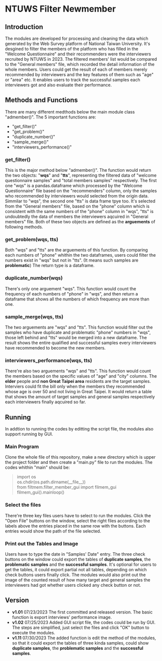 # NTUWS Filter Newmember
## Introduction
The modules are developed for processing and cleaning the data which generated by the Web Survey platform of National Taiwan University. It's desgined to filter the members of the platform who has filled in the "Welcome Questionnaire" and their recommenders were the interviewers recruited by NTUWS in 2023. The filtered members' list would be compared to the "General members" file, which recorded the detail information of the whole members. 
Users could get the result of each of members merely recommended by interviewers and the key features of them such as "age" or "area" etc. It enables users to track the successful samples each interviewers got and also evaluate their performance.

## Methods and Functions
There are many different medthods below the main module class "admember()". The 5 important functions are: 
* "get_filter()"
* "get_problem()"
* "duplicate_number()"
* "sample_merge()"
* "interviewers_performance()"
### get_filter()
This is the major method below "admember()". The function would return the two objects: "**wqs**" and "**tts**", representing the filtered data of "welcome questionnaire samples" and "total members samples" respectively. The first one "wqs" is a pandas.dataframe which processed by the "Welcome Questionnaire" file based on the "recommenders" column, only the samples who recommended by interviewers would selected from the origin data. Simmilar to "wqs", the second one "tts" is data frame tpye too. It's selected from the "General members" file, based on the "phone" column which is consistent with the same numbers of the "phone" column in "wqs", "tts" is undoubtedly the data of members the interviewers aqcuired in "General members" file.
Both of these two objects are defined as the **arguements** of following methods.
### get_problem(wqs, tts)
Both "wqs" and "tts" are the arguements of this function. By comparing each numbers of "phone" whithin the two dataframes, users could filter the numbers exist in "wqs" but not in "tts". (It means such samples are **problematic**) The return type is a dataframe.
### duplicate_number(wqs)
There's only one arguement "wqs". This function would count the frequency of each numbers of "phone" in "wqs", and then return a dataframe that shows all the numbers of which frequency are more than one. 
### sample_merge(wqs, tts)
The two arguements are "wqs" and "tts". This function would filter out the samples who have duplicate and problematic "phone" numbers in "wqs", those left behind and "tts" would be merged into a new dataframe. The result shows the entire qualified and successful samples every interviewers have recommended to become the new members.
### interviewers_performance(wqs, tts)
There're also two arguements "wqs" and "tts". This function would count the members based on the specific values of "age" and "city" columns. The **elder** people and **non Great Taipei area** residents are the target samples. Interviers could fit the bill only when the members they recommended whose age is over 50 and not living in Great Taipei. It would return a table that shows the amount of target samples and general samples respectively each interviewers finally aqcuired so far.
## Running
In addtion to running the codes by editting the script file, the modules also support running by GUI. 
### Main Program
Clone the whole file of this repository, make a new directory which is upper the project folder and then create a "main\.py" file to run the modules. The codes whithin "main" should be:
>import os  
>os.chdir(os.path.dirname(\_\_file\_\_))    
>from filtmem.filter_member_gui import filmem_gui   
>filmem_gui().mainloop()    
### Select the files
There're three key files users have to select to run the modules. Click the "Open File" buttons on the window, select the right files according to the labels above the entries placed in the same row with the buttons. Each entries would show the path of the file selected.
### Print out the Tables and Image
Users have to type the date in "Samples' Date" entry. The three check buttons on the window could export the tables of **duplicate samples**, the **problematic samples** and the **successful samples**. It's optional for users to get the tables, it could export partial not all tables, depending on which check buttons users finally click. The modules would also print out the image of the counted result of how many target and general samples the interviewers had got whether users clicked any check button or not.
## Version
* **v1.01** 07/23/2023
The first committed and released version. The basic function is export interviews' performance image.
* **v1.02** 07/25/2023
Added GUI script file, the codes could be run by GUI. The steps are simplified, just select the files and click "OK" button to execute the modules.
* **v1.11** 07/30/2023
The added function is edit the method of the modules, so that it could export the tables of three kinda samples, could show **duplicate samples**, the **problematic samples** and the **successful samples**.